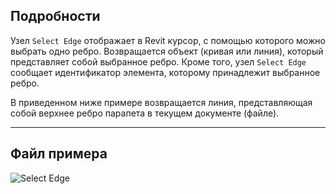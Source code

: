 ## Подробности

Узел `Select Edge` отображает в Revit курсор, с помощью которого можно выбрать одно ребро. Возвращается объект (кривая или линия), который представляет собой выбранное ребро. Кроме того, узел `Select Edge` сообщает идентификатор элемента, которому принадлежит выбранное ребро.

В приведенном ниже примере возвращается линия, представляющая собой верхнее ребро парапета в текущем документе (файле).

___
## Файл примера

![Select Edge](./Dynamo.Nodes.DSEdgeSelection_img.jpg)
